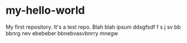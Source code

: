 # my-hello-world
My first repository.  It's a test repo.
Blah blah  ipsum
ddsgfsdf f s j sv bb bbnrg nev ebebeber bbnebvasvbnrry mnegw 
